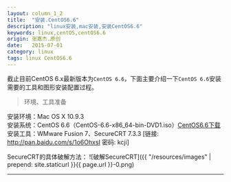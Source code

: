```yaml
---
layout: column_1_2
title:  "安装.CentOS6.6"
description: "linux安装,mac安装,安装CentOS6.6"
keywords: linux,centOS,centOS6.6
origin: 张嘉杰.原创
date:   2015-07-01
category: linux
tags: linux CentOS6.6
---
```

截止目前CentOS 6.x最新版本为`CentOS 6.6`，下面主要介绍一下`CentOS 6.6`安装需要的工具和图形安装配置过程。
<!--more-->
> 环境、工具准备

安装环境：Mac OS X 10.9.3  
安装系统：CentOS 6.6（CentOS-6.6-x86_64-bin-DVD1.iso）[CentOS6.6下载]  
安装工具：WMware Fusion 7、SecureCRT 7.3.3 [链接: <http://pan.baidu.com/s/1o6OhxsI>  密码: kcji]


SecureCRT的具体破解方法：
![破解SecureCRT]({{ "/resources/images" | prepend: site.staticurl }}{{ page.url }}-0.png)

-----------------------

[CentOS6.6下载]: <http://mirrors.aliyun.com/centos/6.6/isos/x86_64/CentOS-6.6-x86_64-bin-DVD1.iso>

